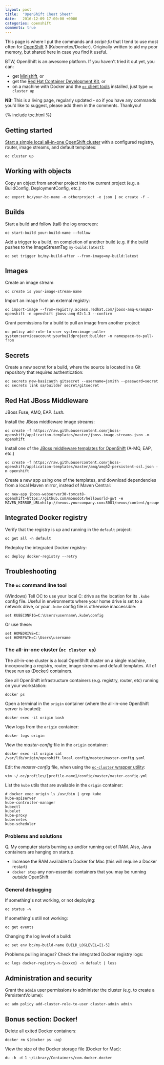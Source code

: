 ```yaml
---
layout: post
title:  "OpenShift Cheat Sheet"
date:   2016-12-09 17:00:00 +0000
categories: openshift
comments: true
---
```


This page is where I put the commands and _script-fu_ that I tend to use most often for [OpenShift][os] 3 (Kubernetes/Docker). Originally written to aid my poor memory, but shared here in case you find it useful.

BTW, OpenShift is an awesome platform. If you haven't tried it out yet, you can:

- get [Minishift][minishift], or
- get the [Red Hat Container Development Kit][cdk], or
- on a machine with Docker and the [`oc` client tools][occlient] installed, just type `oc cluster up`

**NB:** This is a living page, regularly updated - so if you have any commands you'd like to suggest, please add them in the comments. Thankyou!

{% include toc.html %}

## Getting started

[Start a simple local all-in-one OpenShift cluster][clusterup] with a configured registry, router, image streams, and default templates:

    oc cluster up

## Working with objects

Copy an object from another project into the current project (e.g. a BuildConfig, DeploymentConfig, etc.):

    oc export bc/your-bc-name -n otherproject -o json | oc create -f -

## Builds

Start a build and follow (tail) the log onscreen:

    oc start-build your-build-name --follow

Add a trigger to a build, on completion of another build (e.g. if the build pushes to the ImageStreamTag `my-build:latest`):

    oc set trigger bc/my-build-after --from-image=my-build:latest

## Images

Create an image stream:

    oc create is your-image-stream-name

Import an image from an external registry:

    oc import-image --from=registry.access.redhat.com/jboss-amq-6/amq62-openshift -n openshift jboss-amq-62:1.3 --confirm

Grant permissions for a build to pull an image from another project:

    oc policy add-role-to-user system:image-puller system:serviceaccount:yourbuildproject:builder -n namespace-to-pull-from

## Secrets

Create a new secret for a build, where the source is located in a Git repository that requires authentication:

    oc secrets new-basicauth gitsecret --username=jsmith --password=secret
    oc secrets link sa/builder secret/gitsecret

## Red Hat JBoss Middleware

JBoss Fuse, AMQ, EAP. _Lush._

Install the JBoss middleware image streams:

    oc create -f https://raw.githubusercontent.com/jboss-openshift/application-templates/master/jboss-image-streams.json -n openshift

Install one of the [JBoss middleware templates for OpenShift][jbosstpl] (A-MQ, EAP, etc.)

    oc create -f https://raw.githubusercontent.com/jboss-openshift/application-templates/master/amq/amq62-persistent-ssl.json -n openshift

Create a new app using one of the templates, and download dependencies from a local Maven mirror, instead of Maven Central:

    oc new-app jboss-webserver30-tomcat8-openshift~https://github.com/monodot/helloworld-gwt -e MAVEN_MIRROR_URL=http://nexus.yourcompany.com:8081/nexus/content/groups/public/

## Integrated Docker registry

Verify that the registry is up and running in the `default` project:

    oc get all -n default

Redeploy the integrated Docker registry:

    oc deploy docker-registry --retry

## Troubleshooting

### The `oc` command line tool

(Windows) Tell OC to use your local C: drive as the location for its `.kube` config file. Useful in environments where your home drive is set to a network drive, or your `.kube` config file is otherwise inaccessible:

    set KUBECONFIG=C:\Users\username\.kube\config

Or use these:

    set HOMEDRIVE=C:
    set HOMEPATH=C:\Users\username
    
### The all-in-one cluster (`oc cluster up`)

The all-in-one cluster is a local OpenShift cluster on a single machine, incorporating a registry, router, image streams and default templates. All of these run as (Docker) containers.

See all OpenShift infrastructure containers (e.g. registry, router, etc) running on your workstation:

    docker ps

Open a terminal in the `origin` container (where the all-in-one OpenShift server is located):

    docker exec -it origin bash

View logs from the `origin` container:

    docker logs origin

View the _master-config_ file in the `origin` container:

    docker exec -it origin cat /var/lib/origin/openshift.local.config/master/master-config.yaml

Edit the _master-config_ file, when using the [`oc-cluster` wrapper utility][wrapper]:

    vim ~/.oc/profiles/[profile-name]/config/master/master-config.yml

List the `kube` utils that are available in the `origin` container:

    # docker exec origin ls /usr/bin | grep kube
    kube-apiserver
    kube-controller-manager
    kubectl
    kubelet
    kube-proxy
    kubernetes
    kube-scheduler

### Problems and solutions

Q. My computer starts burning up and/or running out of RAM. Also, Java containers are hanging on startup.

- Increase the RAM available to Docker for Mac (this will require a Docker restart)
- `docker stop` any non-essential containers that you may be running _outside_ OpenShift

### General debugging

If something's not working, or not deploying:

    oc status -v

If something's still not working:

    oc get events

Changing the log level of a build:

    oc set env bc/my-build-name BUILD_LOGLEVEL=[1-5]

Problems pulling images? Check the integrated Docker registry logs:

    oc logs docker-registry-n-{xxxxx} -n default | less

## Administration and security

Grant the `admin` user permissions to administer the cluster (e.g. to create a PersistentVolume):

    oc adm policy add-cluster-role-to-user cluster-admin admin

## Bonus section: Docker!

Delete all exited Docker containers:

    docker rm $(docker ps -aq)

View the size of the Docker storage file (Docker for Mac):

    du -h -d 1 ~/Library/Containers/com.docker.docker

[os]: https://www.openshift.org/
[cdk]: https://developers.redhat.com/products/cdk/overview/
[minishift]: https://www.openshift.org/minishift/
[clusterup]: https://github.com/openshift/origin/blob/master/docs/cluster_up_down.md
[jbosstpl]: https://github.com/jboss-openshift/application-templates
[occlient]: https://github.com/openshift/origin/releases
[wrapper]: https://github.com/openshift-evangelists/oc-cluster-wrapper
